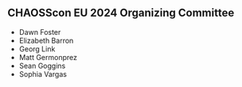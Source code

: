 ## CHAOSScon EU 2024 Organizing Committee

* Dawn Foster 
* Elizabeth Barron
* Georg Link
* Matt Germonprez
* Sean Goggins
* Sophia Vargas